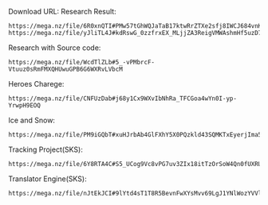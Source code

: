 Download URL:
Research Result:
```
https://mega.nz/file/6R0xnQTI#PMw57tGhWQJaTaB17ktwRrZTXe2sfj8IWCJ684vnKCE
https://mega.nz/file/yJliTL4J#kdRswG_0zzfrxEX_MLjjZA3ReigVMWAshmHf5uzD7kI
```

Research with Source code:
```
https://mega.nz/file/WcdTlZLb#5_-vPMbrcF-Vtuuz0sRmFMXQHUwuGPB6G6WXRvLVbcM
```

Heroes Charege:
```
https://mega.nz/file/CNFUzDab#j68y1Cx9WXvIbNhRa_TFCGoa4wYn0I-yp-YrwpH9EOQ
```

Ice and Snow:
```
https://mega.nz/file/PM9iGQbT#xuHJrbAb4GlFXhY5X0PQzkld43SQMKTxEyerjIma5fw
```

Tracking Project(SKS):
```
https://mega.nz/file/6Y8RTA4C#S5_UCog9Vc8vPG7uv3ZIx18itTzOrSoW4Qn0fUXRUso
```

Translator Engine(SKS):
```
https://mega.nz/file/nJtEkJCI#9lYtd4sT1T8R5BevnFwXYsMvv69LgJ1YNlWozYVVlf8
```

